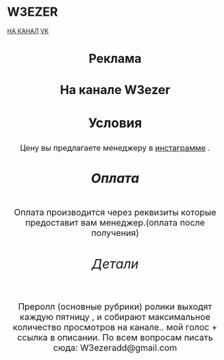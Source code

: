 # W3EZER
<html>
    <head> 
        <link rel="stylesheet"
              href="style.css"/>
    <title> Реклама на канале W3ezer</title>
    <body>
            <a href="https://www.youtube.com/channel/UCuw9gAQE4_rHxQ9RAmQsZQQ">НА КАНАЛ</a>
        <a href="https://vk.com/w3ezer">VK</a> 
        <h1 style="text-align:center">Реклама</h1>
        <h1 style=" text-align:center">На канале W3ezer</h1>
        <h3 style="text-align:center; font-size:30px; ">Условия</h3>
            <p style="text-align:center; font-size:18px"> Цену вы предлагаете менеджеру в <a href="https://www.instagram.com/w3ezer_add/">инстаграмме</a>  .</p>
        <h5 style="text-align:center; font-size:30px; ">Оплата</h5>
            <p style="text-align:center; font-size:20px">Оплата производится через реквизиты которые предоставит вам менеджер.(оплата после получения)</p>
        <h6 style="text-align:center; font-size:30px; font-color:black">Детали</h6>
            <p style="text-align:center; font-size:20px">Преролл (основные рубрики)
ролики выходят каждую пятницу , и собирают максимальное количество просмотров на канале.. 
мой голос + ссылка в описании.
По всем вопросам писать сюда:
W3ezeradd@gmail.com  </p> 
    </body>
</html>
